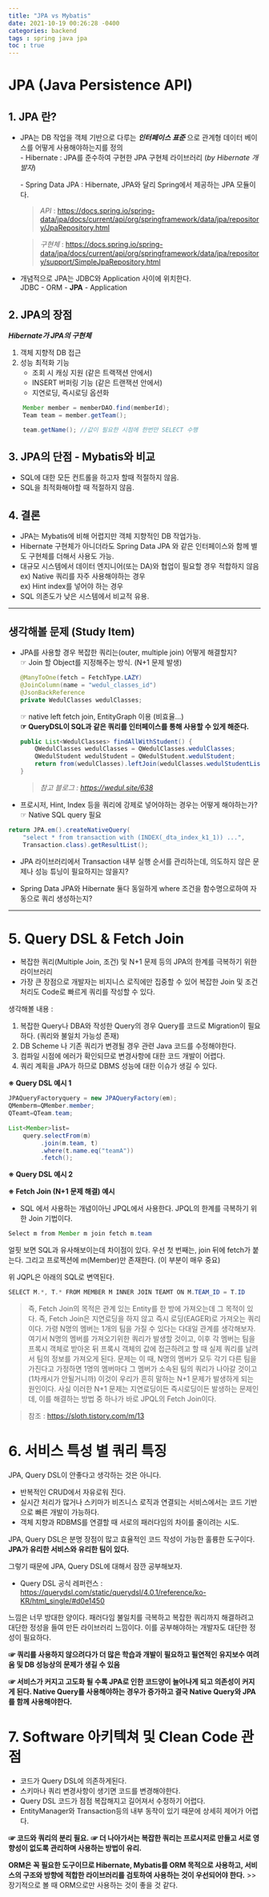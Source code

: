 ```yaml
---
title: "JPA vs Mybatis"
date: 2021-10-19 00:26:28 -0400
categories: backend
tags : spring java jpa
toc : true
---
```


# JPA (Java Persistence API)
## 1. JPA 란?
- JPA는 DB 작업을 객체 기반으로 다루는 ***인터페이스 표준*** 으로 관계형 데이터 베이스를 어떻게 사용해야하는지를 정의  
    \- Hibernate : JPA를 준수하여 구현한 JPA 구현체 라이브러리 (*by Hibernate 개발자*)

    \- Spring Data JPA : Hibernate, JPA와 달리 Spring에서 제공하는 JPA 모듈이다.  
    > *API* : https://docs.spring.io/spring-data/jpa/docs/current/api/org/springframework/data/jpa/repository/JpaRepository.html  

    > *구현체* : https://docs.spring.io/spring-data/jpa/docs/current/api/org/springframework/data/jpa/repository/support/SimpleJpaRepository.html  

-  개념적으로 JPA는 JDBC와 Application 사이에 위치한다.  
  JDBC - ORM - **JPA** - Application  


## 2. JPA의 장점
***Hibernate가 JPA의 구현체***  
1) 객체 지향적 DB 접근  
2) 성능 최적화 기능  
    - 조회 시 캐싱 지원 (같은 트랙잭션 안에서)  
    - INSERT 버퍼링 기능 (같은 트랜잭션 안에서)  
    - 지연로딩, 즉시로딩 옵션화  
```java
    Member member = memberDAO.find(memberId);
    Team team = member.getTeam();

    team.getName(); //값이 필요한 시점에 한번만 SELECT 수행
```

## 3. JPA의 단점 - Mybatis와 비교
- SQL에 대한 모든 컨트롤을 하고자 할때 적절하지 않음.  
- SQL을 최적화해야할 때 적절하지 않음.


## 4. 결론
- JPA는 Mybatis에 비해 어렵지만 객체 지향적인 DB 작업가능.
- Hibernate 구현체가 아니더라도 Spring Data JPA 와 같은 인터페이스와 함께 별도 구현체를 더해서 사용도 가능.
- 대규모 시스템에서 데이터 엔지니어(또는 DA)와 협업이 필요할 경우 적합하지 않음  
    ex) Native 쿼리를 자주 사용해야하는 경우  
    ex) Hint index를 넣어야 하는 경우  
- SQL 의존도가 낮은 시스템에서 비교적 유용.  

----------------------


## 생각해볼 문제 (Study Item)
- JPA를 사용할 경우 복잡한 쿼리는(outer, multiple join) 어떻게 해결할지?  
    ☞ Join 할 Object를 지정해주는 방식. (N+1 문제 발생)  
    ```java
    @ManyToOne(fetch = FetchType.LAZY)
    @JoinColumn(name = "wedul_classes_id")
    @JsonBackReference
    private WedulClasses wedulClasses;
    ```
    ☞ native left fetch join, EntityGraph 이용 (비효율...)  
    **☞ QueryDSL이 SQL과 같은 쿼리를 인터페이스를 통해 사용할 수 있게 해준다.**  
    ```java
    public List<WedulClasses> findAllWithStudent() {
        QWedulClasses wedulClasses = QWedulClasses.wedulClasses;
        QWedulStudent wedulStudent = QWedulStudent.wedulStudent;
        return from(wedulClasses).leftJoin(wedulClasses.wedulStudentList, wedulStudent) .fetchJoin() .distinct() .fetch();
    }
    ```   
    > *참고 블로그 : https://wedul.site/638*

- 프로시저, Hint, Index 등을 쿼리에 강제로 넣어야하는 경우는 어떻게 해야하는가?  
    ☞ Native SQL query 필요
```java
return JPA.em().createNativeQuery(
    "select * from transaction with (INDEX(_dta_index_k1_1)) ...",
    Transaction.class).getResultList();
```
- JPA 라이브러리에서 Transaction 내부 실행 순서를 관리하는데, 의도하지 않은 문제나 성능 튜닝이 필요하지는 않을지?

- Spring Data JPA와 Hibernate 둘다 동일하게 where 조건을 함수명으로하여 자동으로 쿼리 생성하는지?


----------------------

# 5. Query DSL & Fetch Join
- 복잡한 쿼리(Multiple Join, 조건) 및 N+1 문제 등의 JPA의 한계를 극복하기 위한 라이브러리
- 가장 큰 장점으로 개발자는 비지니스 로직에만 집중할 수 있어 복잡한 Join 및 조건 처리도 Code로 빠르게 쿼리를 작성할 수 있다.

생각해볼 내용 :
1) 복잡한 Query나 DBA와 작성한 Query의 경우 Query를 코드로 Migration이 필요하다. (쿼리와 불일치 가능성 존재)
2) DB Scheme 나 기존 쿼리가 변경될 경우 관련 Java 코드를 수정해야한다.
3) 컴파일 시점에 에러가 확인되므로 변경사항에 대한 코드 개발이 어렵다.
4) 쿼리 계획을 JPA가 하므로 DBMS 성능에 대한 이슈가 생길 수 있다.

**※ Query DSL 예시 1**
```java
JPAQueryFactoryquery = new JPAQueryFactory(em);
QMemberm=QMember.member;
QTeamt=QTeam.team;
​
List<Member>list=
    query.selectFrom(m)
         .join(m.team, t)
         .where(t.name.eq("teamA"))
         .fetch();
```
**※ Query DSL 예시 2**

**※ Fetch Join (N+1 문제 해결) 예시**
- SQL 에서 사용하는 개념이아닌 JPQL에서 사용한다. JPQL의 한계를 극복하기 위한 Join 기법이다.
```java
Select m from Member m join fetch m.team
```
얼핏 보면 SQL과 유사해보이는데 차이점이 있다.
우선 첫 번째는, join 뒤에 fetch가 붙는다.
그리고 프로젝션에 m(Member)만 존재한다. (이 부분이 매우 중요)

위 JQPL은 아래의 SQL로 변역된다.
```java
SELECT M.*, T.* FROM MEMBER M INNER JOIN TEAMT ON M.TEAM_ID = T.ID
```
>즉, Fetch Join의 목적은 관계 있는 Entity를 한 방에 가져오는데 그 목적이 있다.
즉, Fetch Join은 지연로딩을 하지 않고 즉시 로딩(EAGER)로 가져오는 쿼리이다.
가령 N명의 멤버는 1개의 팀을 가질 수 있다는 다대일 관계를 생각해보자.
여기서 N명의 멤버를 가져오기위한 쿼리가 발생할 것이고,
이후 각 멤버는 팀을 프록시 객체로 받아온 뒤 프록시 객체의 값에 접근하려고 할 때 실제 쿼리를 날려서 팀의 정보를 가져오게 된다.
문제는 이 때, N명의 멤버가 모두 각기 다른 팀을 가진다고 가정하면 1명의 멤버마다 그 멤버가 소속된 팀의 쿼리가 나아갈 것이고 (1차캐시가 안될거니까) 이것이 우리가 흔히 말하는 N+1 문제가 발생하게 되는 원인이다.
사실 이러한 N+1 문제는 지연로딩이든 즉시로딩이든 발생하는 문제인데, 이를 해결하는 방법 중 하나가 바로 JPQL의 Fetch Join이다.

> 참조 : https://sloth.tistory.com/m/13



# 6. 서비스 특성 별 쿼리 특징

JPA, Query DSL이 안좋다고 생각하는 것은 아니다.
- 반복적인 CRUD에서 자유로워 진다.
- 실시간 처리가 많거나 스키마가 비즈니스 로직과 연결되는 서비스에서는 코드 기반으로 빠른 개발이 가능하다.
- 객체 지향과 RDBMS를 연결할 때 서로의 패러다임의 차이를 줄이려는 시도.

JPA, Query DSL은 분명 장점이 많고 효율적인 코드 작성이 가능한 훌륭한 도구이다. **JPA가 유리한 서비스와 유리한 팀이 있다.**

그렇기 때문에 JPA, Query DSL에 대해서 잠깐 공부해보자.
- Query DSL 공식 레퍼런스 : https://querydsl.com/static/querydsl/4.0.1/reference/ko-KR/html_single/#d0e1450

느낌은 너무 방대한 양이다. 패러다임 불일치를 극복하고 복잡한 쿼리까지 해결하려고 대단한 정성을 들여 만든 라이브러리 느낌이다. 이를 공부해야하는 개발자도 대단한 정성이 필요하다.

**☞ 쿼리를 사용하지 않으려다가 더 많은 학습과 개발이 필요하고 필연적인 유지보수 여려움 및 DB 성능상의 문제가 생길 수 있음**

**☞ 서비스가 커지고 고도화 될 수록 JPA로 인한 코드양이 늘어나게 되고 의존성이 커지게 된다. Native Query를 사용해야하는 경우가 증가하고 결국 Native Query와 JPA를 함께 사용해야한다.**

# 7. Software 아키텍쳐 및 Clean Code 관점 

- 코드가 Query DSL에 의존하게된다.
- 스키마나 쿼리 변경사항이 생기면 코드를 변경해야한다.
- Query DSL 코드가 점점 복잡해지고 길어져서 수정하기 어렵다.
- EntityManager와 Transaction등의 내부 동작이 있기 때문에 상세히 제어가 어렵다.

**☞ 코드와 쿼리의 분리 필요.**
**☞ 더 나아가서는 복잡한 쿼리는 프로시저로 만들고 서로 영향성이 없도록 관리하며 사용하는 방법이 유리.**


**ORM은 꼭 필요한 도구이므로 Hibernate, Mybatis를 ORM 목적으로 사용하고, 서비스의 구조와 방향에 적합한 라이브러리를 검토하여 사용하는 것이 우선되어야 한다.** >> 장기적으로 볼 때 ORM으로만 사용하는 것이 좋을 것 같다.
